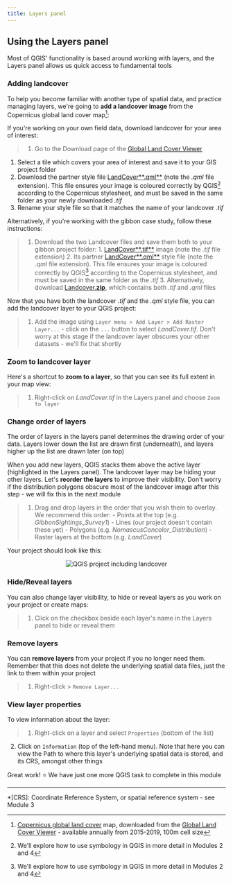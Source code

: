 ```yaml
---
title: Layers panel
---
```


<!-- Direct them to downloading landcover for their own area of interest -->

## Using the Layers panel
Most of QGIS' functionality is based around working with layers, and the Layers panel allows us quick access to fundamental tools 

### Adding landcover 

To help you become familiar with another type of spatial data, and practice managing layers, we're going to **add a landcover image** from the Copernicus global land cover map[^1]:

If you're working on your own field data, download landcover for your area of interest: 
> 1. Go to the Download page of the [Global Land Cover Viewer](https://lcviewer.vito.be/download)
1. Select a tile which covers your area of interest and save it to your GIS project folder
3. Download the partner style file <a href="{{site.baseurl}}/src/datasets/LandCover.qml" download>LandCover**.qml**</a> (note the *.qml* file extension).  This file ensures your image is coloured correctly by QGIS[^2] according to the Copernicus stylesheet, and must be saved in the same folder as your newly downloaded *.tif*
4. Rename your style file so that it matches the name of your landcover *.tif*

Alternatively, if you're working with the gibbon case study, follow these instructions:
> 1. Download the two Landcover files and save them both to your gibbon project folder:
    1. <a href="{{site.baseurl}}/src/datasets/LandCover.tif" download>LandCover**.tif**</a> image (note the *.tif* file extension)
    2. Its partner <a href="{{site.baseurl}}/src/datasets/LandCover.qml" download>LandCover**.qml**</a> style file (note the *.qml* file extension).  This file ensures your image is coloured correctly by QGIS[^2] according to the Copernicus stylesheet, and must be saved in the same folder as the *.tif*
    3. Alternatively, download <a href="{{site.baseurl}}/src/datasets/LandCover.zip" download>Landcover.**zip**</a>, which contains both *.tif* and *.qml* files

Now that you have both the landcover *.tif* and the *.qml* style file, you can add the landcover layer to your QGIS project:
> 1. Add the image using `Layer menu > Add Layer > Add Raster Layer...` - click on the `...` button to select *LandCover.tif*.  Don't worry at this stage if the landcover layer obscures your other datasets - we'll fix that shortly

### Zoom to landcover layer

Here's a shortcut to **zoom to a layer**, so that you can see its full extent in your map view:
> 1. Right-click on *LandCover.tif* in the Layers panel and choose `Zoom to layer`

### Change order of layers
The order of layers in the layers panel determines the drawing order of your data.  Layers lower down the list are drawn first (underneath), and layers higher up the list are drawn later (on top)

When you add new layers, QGIS stacks them above the active layer (highlighted in the Layers panel).  The landcover layer may be hiding your other layers.  Let's **reorder the layers** to improve their visibility.  Don't worry if the distribution polygons obscure most of the landcover image after this step - we will fix this in the next module
> 1. Drag and drop layers in the order that you wish them to overlay.  We recommend this order:
    - Points at the top (e.g. *GibbonSightings_Survey1*)
    - Lines (our project doesn't contain these yet)
    - Polygons (e.g. *NomascusConcolor_Distribution*)
    - Raster layers at the bottom (e.g. *LandCover*)

Your project should look like this:

<center><img src="{{site.baseurl}}/src/img/QGIS_LandCover.png" alt="QGIS project including landcover"></center>


### Hide/Reveal layers
You can also change layer visibility, to hide or reveal layers as you work on your project or create maps:
> 1. Click on the checkbox beside each layer's name in the Layers panel to hide or reveal them

### Remove layers
You can **remove layers** from your project if you no longer need them.  Remember that this does not delete the underlying spatial data files, just the link to them within your project
> 1. Right-click > `Remove Layer...`

### View layer properties
To view information about the layer:
> 1. Right-click on a layer and select `Properties` (bottom of the list)
2. Click on `Information` (top of the left-hand menu).  Note that here you can view the Path to where this layer's underlying spatial data is stored, and its CRS, amongst other things

Great work!  :star:  We have just one more QGIS task to complete in this module

---
[^1]: [Copernicus global land cover](https://land.copernicus.eu/global/content/annual-100m-global-land-cover-maps-available) map, downloaded from the [Global Land Cover Viewer](https://lcviewer.vito.be/) - available annually from 2015-2019, 100m cell size
[^2]: We'll explore how to use symbology in QGIS in more detail in Modules 2 and 4

*[CRS]: Coordinate Reference System, or spatial reference system - see Module 3